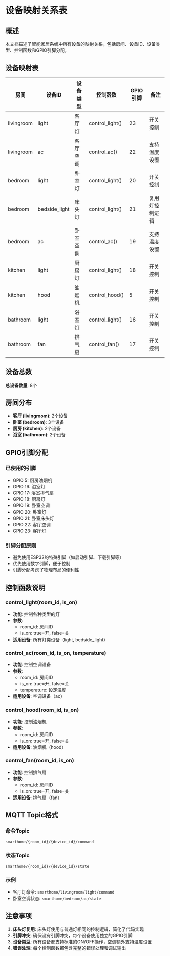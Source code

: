 # 设备映射关系表

## 概述

本文档描述了智能家居系统中所有设备的映射关系，包括房间、设备ID、设备类型、控制函数和GPIO引脚分配。

## 设备映射表

| 房间 | 设备ID | 设备类型 | 控制函数 | GPIO引脚 | 备注 |
|------|--------|----------|----------|----------|------|
| livingroom | light | 客厅灯 | control_light() | 23 | 开关控制 |
| livingroom | ac | 客厅空调 | control_ac() | 22 | 支持温度设置 |
| bedroom | light | 卧室灯 | control_light() | 20 | 开关控制 |
| bedroom | bedside_light | 床头灯 | control_light() | 21 | 复用灯控制逻辑 |
| bedroom | ac | 卧室空调 | control_ac() | 19 | 支持温度设置 |
| kitchen | light | 厨房灯 | control_light() | 18 | 开关控制 |
| kitchen | hood | 油烟机 | control_hood() | 5 | 开关控制 |
| bathroom | light | 浴室灯 | control_light() | 16 | 开关控制 |
| bathroom | fan | 排气扇 | control_fan() | 17 | 开关控制 |

## 设备总数

**总设备数量**: 8个

## 房间分布

- **客厅 (livingroom)**: 2个设备
- **卧室 (bedroom)**: 3个设备  
- **厨房 (kitchen)**: 2个设备
- **浴室 (bathroom)**: 2个设备

## GPIO引脚分配

### 已使用的引脚
- GPIO 5: 厨房油烟机
- GPIO 16: 浴室灯
- GPIO 17: 浴室排气扇
- GPIO 18: 厨房灯
- GPIO 19: 卧室空调
- GPIO 20: 卧室灯
- GPIO 21: 卧室床头灯
- GPIO 22: 客厅空调
- GPIO 23: 客厅灯

### 引脚分配原则
- 避免使用ESP32的特殊引脚（如启动引脚、下载引脚等）
- 优先使用数字引脚，便于控制
- 引脚分配考虑了物理布局的便利性

## 控制函数说明

### control_light(room_id, is_on)
- **功能**: 控制各种类型的灯
- **参数**: 
  - room_id: 房间ID
  - is_on: true=开, false=关
- **适用设备**: 所有灯类设备（light, bedside_light）

### control_ac(room_id, is_on, temperature)
- **功能**: 控制空调设备
- **参数**:
  - room_id: 房间ID
  - is_on: true=开, false=关
  - temperature: 设定温度
- **适用设备**: 空调设备（ac）

### control_hood(room_id, is_on)
- **功能**: 控制油烟机
- **参数**:
  - room_id: 房间ID
  - is_on: true=开, false=关
- **适用设备**: 油烟机（hood）

### control_fan(room_id, is_on)
- **功能**: 控制排气扇
- **参数**:
  - room_id: 房间ID
  - is_on: true=开, false=关
- **适用设备**: 排气扇（fan）

## MQTT Topic格式

### 命令Topic
```
smarthome/{room_id}/{device_id}/command
```

### 状态Topic
```
smarthome/{room_id}/{device_id}/state
```

### 示例
- 客厅灯命令: `smarthome/livingroom/light/command`
- 卧室空调状态: `smarthome/bedroom/ac/state`

## 注意事项

1. **床头灯复用**: 床头灯使用与普通灯相同的控制逻辑，简化了代码实现
2. **引脚冲突**: 确保没有引脚冲突，每个设备使用独立的GPIO引脚
3. **设备类型**: 所有设备都支持标准的ON/OFF操作，空调额外支持温度设置
4. **错误处理**: 每个控制函数都包含完整的错误处理和调试输出
